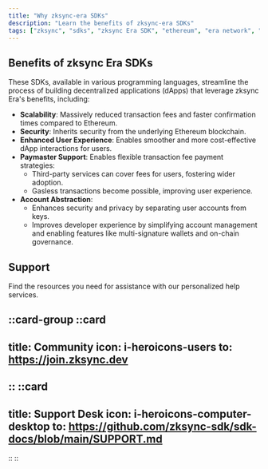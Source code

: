 ```yaml
---
title: "Why zksync-era SDKs"
description: "Learn the benefits of zksync-era SDKs"
tags: ["zksync", "sdks", "zksync Era SDK", "ethereum", "era network", "why zksync era sdk"]
---
```



## Benefits of zksync Era SDKs

These SDKs, available in various programming languages, streamline the process of building decentralized applications
(dApps) that leverage zksync Era's benefits, including:

- **Scalability**: Massively reduced transaction fees and faster confirmation times compared to Ethereum.
- **Security**: Inherits security from the underlying Ethereum blockchain.
- **Enhanced User Experience**: Enables smoother and more cost-effective dApp interactions for users.
- **Paymaster Support**: Enables flexible transaction fee payment strategies:
  - Third-party services can cover fees for users, fostering wider adoption.
  - Gasless transactions become possible, improving user experience.
- **Account Abstraction**:
  - Enhances security and privacy by separating user accounts from keys.
  - Improves developer experience by simplifying account management and enabling features like multi-signature wallets
    and on-chain governance.

## Support

Find the resources you need for assistance with our personalized help services.

::card-group
::card
---
title: Community
icon: i-heroicons-users
to: https://join.zksync.dev
---
::
::card
---
title: Support Desk
icon: i-heroicons-computer-desktop
to: https://github.com/zksync-sdk/sdk-docs/blob/main/SUPPORT.md
---
::
::
